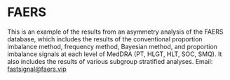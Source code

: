 # FAERS
This is an example of the results from an asymmetry analysis of the FAERS database, which includes the results of the conventional proportion imbalance method, frequency method, Bayesian method, and proportion imbalance signals at each level of MedDRA (PT, HLGT, HLT, SOC, SMQ). It also includes the results of various subgroup stratified analyses. 
 Email: fastsignal@faers.vip
